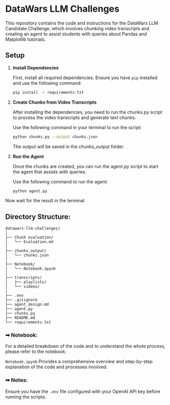 # DataWars LLM Challenges

This repository contains the code and instructions for the DataWars LLM Candidate Challenge, which involves chunking video transcripts and creating an agent to assist students with queries about Pandas and Matplotlib tutorials.

## Setup

1. **Install Dependencies**

   First, install all required dependencies. Ensure you have `pip` installed and use the following command:

   ```bash
   pip install -r requirements.txt
   ```


2. **Create Chunks from Video Transcripts**

    After installing the dependencies, you need to run the chunks.py script to process the video transcripts and generate text chunks.

    Use the following command in your terminal to run the script:

      ```bash
   python chunks.py --output chunks.json
   ```
   The output will be saved in the chunks_output folder.



3. **Run the Agent**

    Once the chunks are created, you can run the agent.py script to start the agent that assists with queries.

    Use the following command to run the agent:

    ```bash
    python agent.py
    ```

Now wait for the result in the terminal

## Directory Structure:

```
datawars-llm-challenges/
│
├── Chunk evaluation/
│   └── Evaluation.md
│
├── chunks_output/
│   └── chunks.json
│
├── Notebook/
│   └── Notebook.ipynb
│
├── transcripts/
│   ├── playlists/
│   └── videos/
│
├── .env
├── .gitignore
├── agent_design.md
├── agent.py
├── chunks.py
├── README.md
└── requirements.txt

```

### ➡ Notebook:

For a detailed breakdown of the code and to understand the whole process, please refer to the notebook:

`Notebook.ipynb` Provides a comprehensive overview and step-by-step explanation of the code and processes involved.


### ➡ Notes:

Ensure you have the `.env` file configured with your OpenAI API key before running the scripts.











